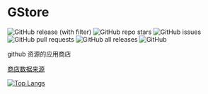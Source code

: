 # GStore
![GitHub release (with filter)](https://img.shields.io/github/v/release/sunO2/GStore?style=flat&refresh=0)
![GitHub repo stars](https://img.shields.io/github/stars/sunO2/GStore?style=flat&refresh=0)
![GitHub issues](https://img.shields.io/github/issues/sunO2/GStore?style=flat&refresh=0)
![GitHub pull requests](https://img.shields.io/github/issues-pr/sunO2/GStore?style=flat&refresh=0)
![GitHub all releases](https://img.shields.io/github/downloads/sunO2/GStore/total?style=flat&refresh=0)
![GitHub](https://img.shields.io/github/license/sunO2/GStore?style=flat&refresh=0)


github 资源的应用商店 

[商店数据来源](https://github.com/sunO2/GStore-Repositorys)


[![Top Langs](https://github-readme-stats.vercel.app/api/top-langs/?username=sunO2&theme=shades-of-purple&layout=compact)](https://github.com/sunO2)

